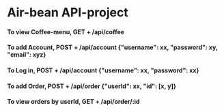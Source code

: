 # Air-bean API-project

#### To view Coffee-menu, GET + /api/coffee

#### To add Account, POST + /api/account {"username": xx, "password": xy, "email": xyz}

#### To Log in, POST + /api/account {"username": xx, "password": xx}

#### To add Order, POST + /api/order {"userId": xx, "id": [x, y]}

#### To view orders by userId, GET + /api/order/:id
